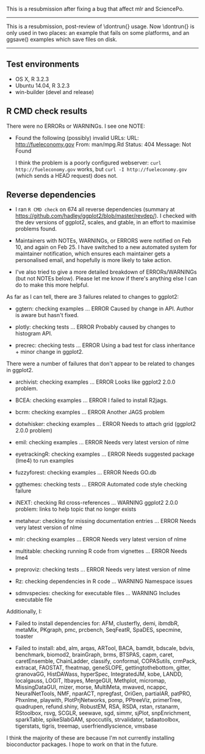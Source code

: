 This is a resubmission after fixing a bug that affect mlr and SciencePo.

---------------------------------

This is a resubmission, post-review of \dontrun{} usage. Now \dontrun{} is only used in two places: an example that fails on some platforms, and an ggsave() examples which save files on disk.

---------------------------------

## Test environments
* OS X, R 3.2.3
* Ubuntu 14.04, R 3.2.3
* win-builder (devel and release)

## R CMD check results

There were no ERRORs or WARNINGs. I see one NOTE:

* Found the following (possibly) invalid URLs: 
  URL: http://fueleconomy.gov 
  From: man/mpg.Rd
  Status: 404 Message: Not Found
  
  I think the problem is a poorly configured webserver: 
  `curl http://fueleconomy.gov` works, but `curl -I http://fueleconomy.gov`
  (which sends a HEAD request) does not.

## Reverse dependencies

* I ran `R CMD check` on 674 all reverse dependencies
  (summary at https://github.com/hadley/ggplot2/blob/master/revdep/).
  I checked with the dev versions of ggplot2, scales, and gtable, in an
  effort to maximise problems found.
  
* Maintainers with NOTEs, WARNINGs, or ERRORS were notified on Feb 10, 
  and again on Feb 25. I have switched to a new automated system for 
  maintainer notification, which ensures each maintainer gets a personalised
  email, and hopefully is more likely to take action.
  
* I've also tried to give a more detailed breakdown of ERRORs/WARNINGs
  (but not NOTEs below). Please let me know if there's anything else I 
  can do to make this more helpful.
  
As far as I can tell, there are 3 failures related to changes to ggplot2:

* ggtern: checking examples ... ERROR
  Caused by change in API. Author is aware but hasn't fixed.

* plotly: checking tests ... ERROR
  Probably caused by changes to histogram API.

* precrec: checking tests ... ERROR
  Using a bad test for class inheritance + minor change in ggplot2.

There were a number of failures that don't appear to be related to changes in ggplot2.

* archivist: checking examples ... ERROR
  Looks like ggplot2 2.0.0 problem.

* BCEA: checking examples ... ERROR
  I failed to install R2jags.

* bcrm: checking examples ... ERROR
  Another JAGS problem

* dotwhisker: checking examples ... ERROR
  Needs to attach grid (ggplot2 2.0.0 problem)

* emil: checking examples ... ERROR
  Needs very latest version of nlme

* eyetrackingR: checking examples ... ERROR
  Needs suggested package (lme4) to run examples

* fuzzyforest: checking examples ... ERROR
  Needs GO.db

* ggthemes: checking tests ... ERROR
  Automated code style checking failure

* iNEXT: checking Rd cross-references ... WARNING
  ggplot2 2.0.0 problem: links to help topic that no longer exists

* metaheur: checking for missing documentation entries ... ERROR
  Needs very latest version of nlme

* mlr: checking examples ... ERROR
  Needs very latest version of nlme
  
* multitable: checking running R code from vignettes ... ERROR
  Needs lme4
  
* preproviz: checking tests ... ERROR
  Needs very latest version of nlme

* Rz: checking dependencies in R code ... WARNING
  Namespace issues

* sdmvspecies: checking for executable files ... WARNING
  Includes executable file

Additionally, I:

* Failed to install dependencies for: AFM, clusterfly, demi, ibmdbR, metaMix, 
  PKgraph, pmc, prcbench, SeqFeatR, SpaDES, specmine, toaster

* Failed to install: abd, alm, arqas, ARTool, BACA, bamdit, bdscale, bdvis, 
  benchmark, biomod2, brainGraph, brms, BTSPAS, capm, caret, caretEnsemble, 
  ChainLadder, classify, conformal, COPASutils, crmPack, extracat, FAOSTAT, 
  fheatmap, geneSLOPE, gettingtothebottom, gitter, granovaGG, HistDAWass, 
  hyperSpec, IntegratedJM, kobe, LANDD, localgauss, LOGIT, ltbayes, MergeGUI, 
  Methplot, micromap, MissingDataGUI, mizer, morse, MultiMeta, mwaved, ncappc, 
  NeuralNetTools, NMF, nparACT, npregfast, OriGen, partialAR, patPRO, Phxnlme, 
  playwith, PlotPrjNetworks, pomp, PPtreeViz, primerTree, quadrupen, 
  refund.shiny, RobustEM, RSA, RSDA, rstan, rstanarm, RStoolbox, rsvg, SCGLR, 
  seewave, sgd, simmr, sjPlot, snpEnrichment, sparkTable, spikeSlabGAM, 
  spoccutils, strvalidator, tadaatoolbox, tigerstats, tigris, treemap, 
  userfriendlyscience, vmsbase

I think the majority of these are because I'm not currently installing bioconductor packages. I hope to work on that in the future.
